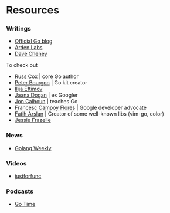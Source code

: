 # Resources

### Writings
- [Official Go blog](https://blog.golang.org/)
- [Arden Labs](https://www.ardanlabs.com/blog/)
- [Dave Cheney](https://dave.cheney.net/)

To check out
- [Russ Cox](https://research.swtch.com/) | core Go author
- [Peter Bourgon](https://peter.bourgon.org/articles/) | Go kit creator
- [Ilija Eftimov](https://ieftimov.com/posts/)
- [Jaana Dogan](https://rakyll.org/archive/) | ex Googler
- [Jon Calhoun](https://www.calhoun.io/) | teaches Go
- [Francesc Campoy Flores](https://www.campoy.cat/blog) | Google developer advocate
- [Fatih Arslan](https://arslan.io/posts/) | Creator of some well-known libs (vim-go, color)
- [Jessie Frazelle](https://blog.jessfraz.com/)

### News
- [Golang Weekly](https://golangweekly.com/latest)

### Videos
- [justforfunc](https://www.youtube.com/channel/UC_BzFbxG2za3bp5NRRRXJSw)

### Podcasts
- [Go Time](https://changelog.com/gotime)